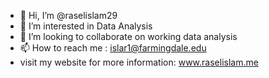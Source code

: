 - 👋 Hi, I’m @raselislam29
- 👀 I’m interested in Data Analysis
- 💞️ I’m looking to collaborate on working data analysis
- 📫 How to reach me : islar1@farmingdale.edu
- visit my website for more information: www.raselislam.me


<!---
raselislam29/raselislam29 is a ✨ special ✨ repository because its `README.md` (this file) appears on your GitHub profile.
You can click the Preview link to take a look at your changes.
--->
